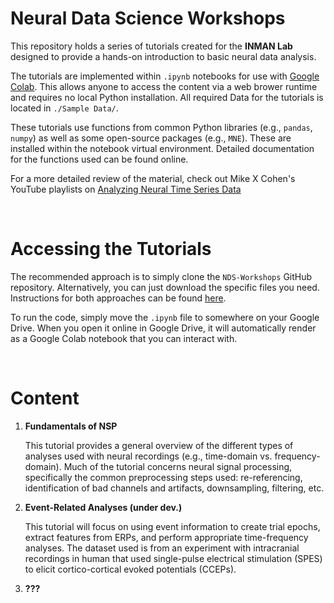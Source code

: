 # Neural Data Science Workshops

This repository holds a series of tutorials created for the **INMAN Lab** designed to provide a hands-on introduction to basic neural data analysis. 

The tutorials are implemented within `.ipynb` notebooks for use with [Google Colab](https://colab.google). This allows anyone to access the content via a web brower runtime and requires no local Python installation. All required Data for the tutorials is located in `./Sample Data/`.

These tutorials use functions from common Python libraries (e.g., `pandas`, `numpy`) as well as some open-source packages (e.g., `MNE`). These are installed within the notebook virtual environment. Detailed documentation for the functions used can be found online.

For a more detailed review of the material, check out Mike X Cohen's YouTube playlists on [Analyzing Neural Time Series Data](https://www.youtube.com/channel/UCUR_LsXk7IYyueSnXcNextQ)

<br>

# Accessing the Tutorials

The recommended approach is to simply clone the `NDS-Workshops` GitHub repository. Alternatively, you can just download the specific files you need. Instructions for both approaches can be found [here](https://www.gitkraken.com/learn/git/github-download#:~:text=Click%20on%20the%20file%20you,the%20file%2C%20and%20select%20Save%20).  

To run the code, simply move the `.ipynb` file to somewhere on your Google Drive. When you open it online in Google Drive, it will automatically render as a Google Colab notebook that you can interact with.

<br>

# Content

1. **Fundamentals of NSP**

    This tutorial provides a general overview of the different types of analyses used with neural recordings (e.g., time-domain vs. frequency-domain). Much of the tutorial concerns neural signal processing, specifically the common preprocessing steps used: re-referencing, identification of bad channels and artifacts, downsampling, filtering, etc.

2. **Event-Related Analyses (under dev.)**

    This tutorial will focus on using event information to create trial epochs, extract features from ERPs, and perform appropriate time-frequency analyses. The dataset used is from an experiment with intracranial recordings in human that used single-pulse electrical stimulation (SPES) to elicit cortico-cortical evoked potentials (CCEPs).

3. **???**
